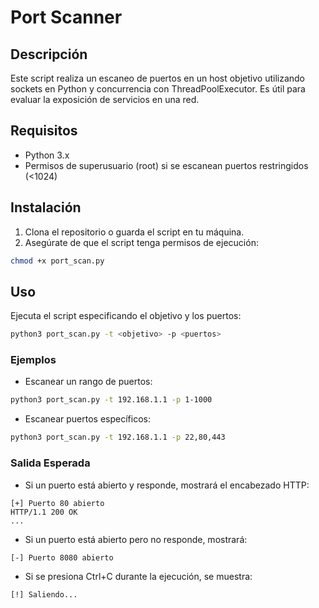 # Port Scanner

## Descripción
Este script realiza un escaneo de puertos en un host objetivo utilizando sockets en Python y concurrencia con ThreadPoolExecutor. Es útil para evaluar la exposición de servicios en una red.

## Requisitos
- Python 3.x
- Permisos de superusuario (root) si se escanean puertos restringidos (<1024)

## Instalación
1. Clona el repositorio o guarda el script en tu máquina.
2. Asegúrate de que el script tenga permisos de ejecución:
```bash
chmod +x port_scan.py
```

## Uso
Ejecuta el script especificando el objetivo y los puertos:
```bash
python3 port_scan.py -t <objetivo> -p <puertos>
```

### Ejemplos
- Escanear un rango de puertos:
```bash
python3 port_scan.py -t 192.168.1.1 -p 1-1000
```
- Escanear puertos específicos:
```bash
python3 port_scan.py -t 192.168.1.1 -p 22,80,443
```

### Salida Esperada
- Si un puerto está abierto y responde, mostrará el encabezado HTTP:
```
[+] Puerto 80 abierto
HTTP/1.1 200 OK
...
```
- Si un puerto está abierto pero no responde, mostrará:
```
[-] Puerto 8080 abierto
```
- Si se presiona Ctrl+C durante la ejecución, se muestra:
```
[!] Saliendo...
```


